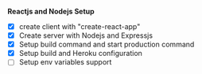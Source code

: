 **Reactjs and Nodejs Setup**
- [x] create client with "create-react-app"
- [x] Create server with Nodejs and Expressjs
- [x] Setup build command and start production command
- [x] Setup build and Heroku configuration
- [ ] Setup env variables support  
